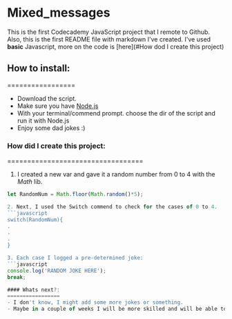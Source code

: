 # Mixed_messages
This is the first Codecademy JavaScript project that I remote to Github. Also, this is the first README file with markdown I've created.
I've used **basic** Javascript, more on the code is [here](#How dod I create this project)

## How to install:
=================

* Download the script.
* Make sure you have [Node.js](https://nodejs.org/en/)
* With your terminal/commend prompt. choose the dir of the script and run it with Node.js
* Enjoy some dad jokes :)


### How did I create this project:
==================================

1. I created a new var and gave it a random number from 0 to 4 with the *Math* lib.
```javascript
let RandomNum = Math.floor(Math.random()*5);

2. Next, I used the Switch commend to check for the cases of 0 to 4.
```javascript
switch(RandomNum){
.
.
.
}

3. Each case I logged a pre-determined joke:
```javascript
console.log('RANDOM JOKE HERE');
break;

#### Whats next?:
=================
- I don't know, I might add some more jokes or something. 
- Maybe in a couple of weeks I will be more skilled and will be able to take the jokes stright from some jokes site with html programming.
